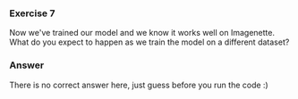 ### Exercise 7
Now we've trained our model and we know it works well on Imagenette. What do you expect to happen as we train the model on a different dataset?

### Answer
There is no correct answer here, just guess before you run the code :)
